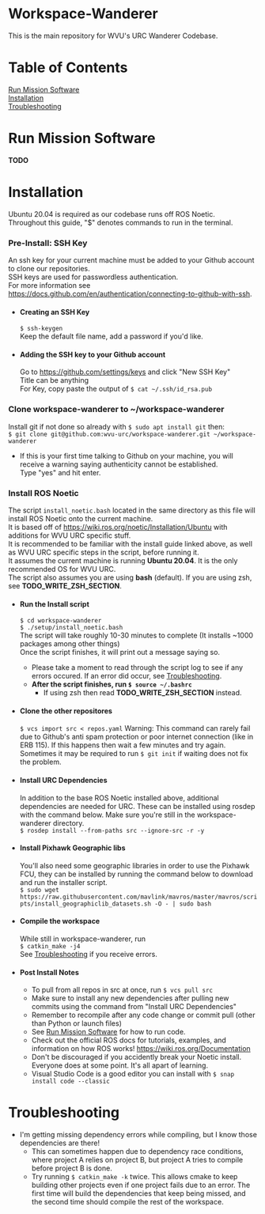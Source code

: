 # Workspace-Wanderer
This is the main repository for WVU's URC Wanderer Codebase.

# Table of Contents
[Run Mission Software](#run-mission-software)  
[Installation](#installation)  
[Troubleshooting](#troubleshooting)  

# Run Mission Software
__TODO__

# Installation
Ubuntu 20.04 is required as our codebase runs off ROS Noetic.  
Throughout this guide, "$" denotes commands to run in the terminal.
### Pre-Install: SSH Key  
An ssh key for your current machine must be added to your Github account to clone our repositories.  
SSH keys are used for passwordless authentication.  
For more information see https://docs.github.com/en/authentication/connecting-to-github-with-ssh.

* #### Creating an SSH Key
	`$ ssh-keygen`  
	Keep the default file name, add a password if you'd like.  

* #### Adding the SSH key to your Github account
	Go to https://github.com/settings/keys and click "New SSH Key"  
	Title can be anything  
	For Key, copy paste the output of `$ cat ~/.ssh/id_rsa.pub`  

### Clone workspace-wanderer to ~/workspace-wanderer
Install git if not done so already with `$ sudo apt install git` then:  
`$ git clone git@github.com:wvu-urc/workspace-wanderer.git ~/workspace-wanderer`  
* If this is your first time talking to Github on your machine, you will receive a warning saying authenticity cannot be established.  
	Type "yes" and hit enter.

### Install ROS Noetic
The script `install_noetic.bash` located in the same directory as this file will install ROS Noetic onto the current machine.  
It is based off of https://wiki.ros.org/noetic/Installation/Ubuntu with additions for WVU URC specific stuff.  
It is recommended to be familiar with the install guide linked above, as well as WVU URC specific steps in the script, before running it.  
It assumes the current machine is running __Ubuntu 20.04__. It is the only recommended OS for WVU URC.  
The script also assumes you are using __bash__ (default). If you are using zsh, see __TODO_WRITE_ZSH_SECTION__.  

* #### Run the Install script
	`$ cd workspace-wanderer`  
	`$ ./setup/install_noetic.bash`  
	The script will take roughly 10-30 minutes to complete (It installs ~1000 packages among other things)  
	Once the script finishes, it will print out a message saying so.  
	* Please take a moment to read through the script log to see if any errors occured. If an error did occur, see [Troubleshooting](#troubleshooting).  
	* __After the script finishes, run `$ source ~/.bashrc`__
		* If using zsh then read __TODO_WRITE_ZSH_SECTION__ instead.


* #### Clone the other repositores
	`$ vcs import src < repos.yaml`
	Warning: This command can rarely fail due to Github's anti spam protection or poor internet connection (like in ERB 115). If this happens then wait a few minutes and try again. Sometimes it may be required to run `$ git init` if waiting does not fix the problem.

* #### Install URC Dependencies
	In addition to the base ROS Noetic installed above, additional dependencies are needed for URC. These can be installed using rosdep with the command below. Make sure you're still in the workspace-wanderer directory.  
	`$ rosdep install --from-paths src --ignore-src -r -y`

* #### Install Pixhawk Geographic libs
	You'll also need some geographic libraries in order to use the Pixhawk FCU, they can be installed by running the command below to download and run the installer script.  
	`$ sudo wget https://raw.githubusercontent.com/mavlink/mavros/master/mavros/scripts/install_geographiclib_datasets.sh -O - | sudo bash`

* #### Compile the workspace
	While still in workspace-wanderer, run  
	`$ catkin_make -j4`  
	See [Troubleshooting](#troubleshooting) if you receive errors. 
	
* #### Post Install Notes
	* To pull from all repos in src at once, run `$ vcs pull src`  
	* Make sure to install any new dependencies after pulling new commits using the command from "Install URC Dependencies"
	* Remember to recompile after any code change or commit pull (other than Python or launch files)
	* See [Run Mission Software](#run-mission-software) for how to run code.  
	* Check out the official ROS docs for tutorials, examples, and information on how ROS works!  https://wiki.ros.org/Documentation  
	* Don't be discouraged if you accidently break your Noetic install. Everyone does at some point. It's all apart of learning.
	* Visual Studio Code is a good editor you can install with `$ snap install code --classic`


# Troubleshooting
* I'm getting missing dependency errors while compiling, but I know those dependencies are there!  
	* This can sometimes happen due to dependency race conditions, where project A relies on project B, but project A tries to compile before project B is done. 
	* Try running `$ catkin_make -k` twice. This allows cmake to keep building other projects even if one project fails due to an error. The first time will build the dependencies that keep being missed, and the second time should compile the rest of the workspace.
